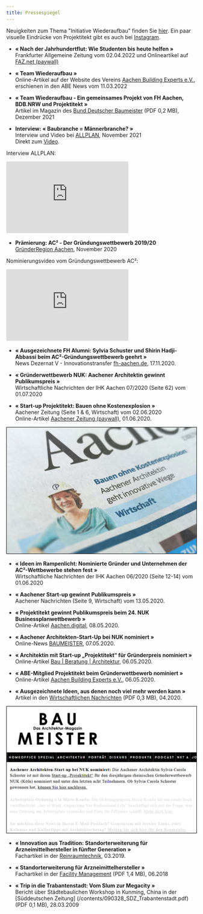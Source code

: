```yaml
---
title: Pressespiegel
---
```


Neuigkeiten zum Thema "Initiative Wiederaufbau" finden Sie [hier](/wiederaufbau).
Ein paar visuelle Eindrücke von Projektitekt gibt es auch bei [Instagram](https://www.instagram.com/projektitekt.de/). 

- **« Nach der Jahrhundertflut: Wie Studenten bis heute helfen »**<br>
  Frankfurter Allgemeine Zeitung vom 02.04.2022 und Onlineartikel auf [FAZ.net (paywall)](https://www.faz.net/aktuell/karriere-hochschule/stolberg-wie-studenten-nach-flutkatastrophe-bis-heute-helfen-17925938.html)
  
- **« Team Wiederaufbau »**<br>
 Online-Artikel auf der Website des Vereins [Aachen Building Experts e.V.](https://aachenbuildingexperts.de/blog/2022/03/10/team-wiederaufbau-ein-gemeinsames-projekt-von-fh-aachen-bdb-nrw-und-projektitekt/), erschienen in den ABE News vom 11.03.2022

- **« Team Wiederaufbau - Ein gemeinsames Projekt von FH Aachen, BDB.NRW und Projektitekt »**<br>
  Artikel im Magazin des [Bund Deutscher Baumeister](/contents/2021-12_BDB_Projekt_Stolberg.pdf) (PDF 0,2 MB), Dezember 2021
  
- **Interview: « Baubranche = Männerbranche? »**<br>
   Interview und Video bei [ALLPLAN](https://info.allplan.com/de/frauen-in-der-baubranche-sylvia-schuster.html), November 2021<br>
   Direkt zum [Video](https://www.youtube.com/watch?v=RealncV2sLU).

Interview ALLPLAN:
<p><iframe width="324" height="190" src="https://www.youtube.com/embed/RealncV2sLU" frameborder="0" allow="accelerometer; autoplay; clipboard-write; encrypted-media; gyroscope; picture-in-picture" allowfullscreen></iframe></p>

- **Prämierung: AC² - Der Gründungswettbewerb 2019/20**<br>
 [GründerRegion Aachen](https://www.gruenderregion.de/wettbewerbe/ac2-der-gruendungswettbewerb/praemierung.html), November 2020
 
 Nominierungsvideo vom Gründungswettbewerb AC²:
<p><iframe width="324" height="190" src="https://www.youtube.com/embed/fAIEvRlivSY" frameborder="0" allow="accelerometer; autoplay; clipboard-write; encrypted-media; gyroscope; picture-in-picture" allowfullscreen></iframe></p>

- **« Ausgezeichnete FH Alumni: Sylvia Schuster und Shirin Hadji-Abbassi beim AC²-Gründungswettbewerb geehrt »**<br>
  News Dezernat V - Innovationstransfer [fh-aachen.de](https://www.fh-aachen.de/hochschule/zentralverwaltung/dezernat-v-innovationstransfer/start-up/news), 17.11.2020.

- **« Gründerwettbewerb NUK: Aachener Architektin gewinnt Publikumspreis »**<br>
  Wirtschaftliche Nachrichten der IHK Aachen 07/2020 (Seite 62) vom 01.07.2020
  
- **« Start-up Projektitekt: Bauen ohne Kostenexplosion »**<br>
  Aachener Zeitung (Seite 1 & 6, Wirtschaft) vom 02.06.2020 <br>
  Online-Artikel [Aachener Zeitung (paywall)](https://www.aachener-zeitung.de/wirtschaft/bauen-ohne-kostenexplosion_aid-51371629), 01.06.2020.
  
<img src="/contents/AZ1.jpg" alt="Aachener Zeitung vom 02.06.2020" style="border: black solid 1px;"> 
  
  - **« Ideen im Rampenlicht: Nominierte Gründer und Unternehmen der AC²-Wettbewerbe stehen fest »**<br>
  Wirtschaftliche Nachrichten der IHK Aachen 06/2020 (Seite 12-14) vom 01.06.2020

- **« Aachener Start-up gewinnt Publikumspreis »**<br>
  Aachener Nachrichten (Seite 9, Wirtschaft) vom 13.05.2020.

- **« Projektitekt gewinnt Publikumspreis beim 24. NUK Businessplanwettbewerb »**<br>
  Online-Artikel [Aachen.digital](https://aachen.digital/news/publikumspreis-projektitekt/), 08.05.2020.
  
- **« Aachener Architekten-Start-Up bei NUK nominiert »**<br>
  Online-News [BAUMEISTER](https://www.baumeister.de/ruecktritt-von-florian-pronold-noch-nicht-angenommen/), 07.05.2020.  

- **« Architektin mit Start-up „Projektitekt“ für Gründerpreis nominiert »**<br>
  Online-Artikel [Bau | Beratung | Architektur](https://www.bba-online.de/aktuell/meldungen/architektin-start-up-gruenderpreis-nominiert/), 06.05.2020.
  
- **« ABE-Mitglied Projektitekt beim Gründerwettbewerb nominiert »**<br>
  Online-Artikel [Aachen Building Experts e.V.](https://aachenbuildingexperts.de/blog/2020/05/06/abe-mitglied-projektitekt-beim-gruenderwettbewerb-nuk-nominiert/?kat2&target=news_item4653), 06.05.2020.

- **« Ausgezeichnete Ideen, aus denen noch viel mehr werden kann »**<br>
  Artikel in den [Wirtschaftlichen Nachrichten](/contents/2020-04_Wirtschaftliche_Nachrichten_Gruendungswettbewerb.pdf) (PDF 0,3 MB), 04.2020.

<img src="/contents/200508_baumeister_news.jpg" alt="Baumeister News vom 08.05.2020" style="border: black solid 1px;">

- **« Innovation aus Tradition: Standorterweiterung für Arzneimittelhersteller in fünfter Generation »**<br>
  Fachartikel in der [Reinraumtechnik](https://www.reinraum.de/news.html?id=5298), 03.2019.

- **« Standorterweiterung für Arzneimittelhersteller »**<br>
  Fachartikel in der [Facility Management](/contents/2018_Artikel_Facility_Management.pdf) (PDF 1,4 MB), 06.2018
  
 - **« Trip in die Trabantenstadt: Vom Slum zur Megacity »**<br>
 Bericht über Städtebaulichen Workshop in Kunming, China in der [Süddeutschen Zeitung] (/contents/090328_SDZ_Trabantenstadt.pdf) (PDF 0,1 MB), 28.03.2009
  
